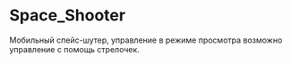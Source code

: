 # Space_Shooter
Мобильный спейс-шутер, управление в режиме просмотра возможно управление с помощь стрелочек.
